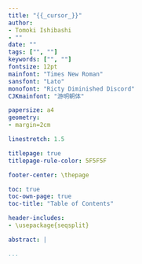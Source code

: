 ```yaml
---
title: "{{_cursor_}}"
author:
- Tomoki Ishibashi
- ""
date: ""
tags: ["", ""]
keywords: ["", ""]
fontsize: 12pt
mainfont: "Times New Roman"
sansfont: "Lato"
monofont: "Ricty Diminished Discord"
CJKmainfont: "游明朝体"

papersize: a4
geometry:
- margin=2cm

linestretch: 1.5

titlepage: true
titlepage-rule-color: 5F5F5F

footer-center: \thepage

toc: true
toc-own-page: true
toc-title: "Table of Contents"

header-includes:
- \usepackage{seqsplit}

abstract: |

...
```


